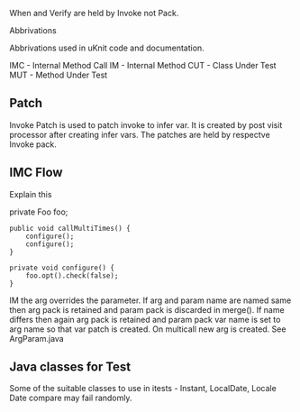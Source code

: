 When and Verify are held by Invoke not Pack.

Abbrivations

Abbrivations used in uKnit code and documentation.

IMC - Internal Method Call
IM  - Internal Method
CUT - Class Under Test
MUT - Method Under Test


## Patch

Invoke Patch is used to patch invoke to infer var. It is created by post visit processor after creating infer vars. The patches are held by respectve Invoke pack.


## IMC Flow

Explain this

  private Foo foo;

    public void callMultiTimes() {
        configure();
        configure();
    }

    private void configure() {
        foo.opt().check(false);
    }
    
IM the arg overrides the parameter. If arg and param name are named same then arg pack is retained and param pack is discarded in merge(). If name differs then again arg pack is retained and param pack var name is set to arg name so that var patch is created. On multicall new arg is created. See ArgParam.java

## Java classes for Test

Some of the suitable classes to use in itests - Instant, LocalDate, Locale 
Date compare may fail randomly.
